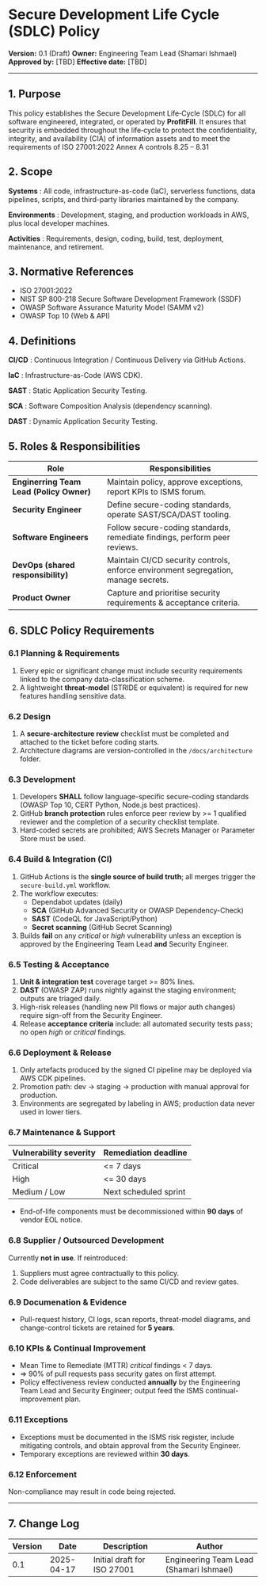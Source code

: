 # Secure Development Life Cycle (SDLC) Policy
**Version:** 0.1 (Draft) **Owner:** Engineering Team Lead (Shamari Ishmael) **Approved by:** [TBD] **Effective date:** [TBD]

---

## 1. Purpose
This policy establishes the Secure Development Life‑Cycle (SDLC) for all software engineered, integrated,
or operated by **ProfitFill**. It ensures that security is embedded throughout the life‑cycle to protect
the confidentiality, integrity, and availability (CIA) of information assets and to meet the requirements of
ISO 27001:2022 Annex A controls 8.25 – 8.31

## 2. Scope
**Systems**
: All code, infrastructure-as-code (IaC), serverless functions, data pipelines, scripts, and
third-party libraries maintained by the company.

**Environments**
: Development, staging, and production workloads in AWS, plus local developer machines.

**Activities**
: Requirements, design, coding, build, test, deployment, maintenance, and retirement.

## 3. Normative References
- ISO 27001:2022
- NIST SP 800-218 Secure Software Development Framework (SSDF)
- OWASP Software Assurance Maturity Model (SAMM v2)
- OWASP Top 10 (Web & API)

## 4. Definitions
**CI/CD**
: Continuous Integration / Continuous Delivery via GitHub Actions.

**IaC**
: Infrastructure-as-Code (AWS CDK).

**SAST**
: Static Application Security Testing.

**SCA**
: Software Composition Analysis (dependency scanning).

**DAST**
: Dynamic Application Security Testing.

## 5. Roles & Responsibilities
| Role                                     | Responsibilities                                                                   |
|------------------------------------------|------------------------------------------------------------------------------------|
| **Enginerring Team Lead (Policy Owner)** | Maintain policy, approve exceptions, report KPIs to ISMS forum.                    |
| **Security Engineer**                    | Define secure-coding standards, operate SAST/SCA/DAST tooling.                     |
| **Software Engineers**                   | Follow secure-coding standards, remediate findings, perform peer reviews.          |
| **DevOps (shared responsibility)**       | Maintain CI/CD security controls, enforce environment segregation, manage secrets. |
| **Product Owner**                        | Capture and prioritise security requirements & acceptance criteria.                |

## 6. SDLC Policy Requirements
### 6.1 Planning & Requirements
1. Every epic or significant change must include security requirements linked to the company data-classification scheme.
2. A lightweight **threat-model** (STRIDE or equivalent) is required for new features handling sensitive data.

### 6.2 Design
1. A **secure-architecture review** checklist must be completed and attached to the ticket before coding starts.
2. Architecture diagrams are version-controlled in the `/docs/architecture` folder.

### 6.3 Development
1. Developers **SHALL** follow language-specific secure-coding standards (OWASP Top 10, CERT Python, Node.js best practices).
2. GitHub **branch protection** rules enforce peer review by >= 1 qualified reviewer and the completion of a security checklist template.
3. Hard-coded secrets are prohibited; AWS Secrets Manager or Parameter Store must be used.

### 6.4 Build & Integration (CI)
1. GitHub Actions is the **single source of build truth**; all merges trigger the `secure-build.yml` workflow.
2. The workflow executes:
   - Dependabot updates (daily)
   - **SCA** (GitHub Advanced Security or OWASP Dependency-Check)
   - **SAST** (CodeQL for JavaScript/Python)
   - **Secret scanning** (GitHub Secret Scanning)
3. Builds **fail** on any *critical* or *high* vulnerability unless an exception is approved by the Engineering Team Lead **and** Security Engineer.

### 6.5 Testing & Acceptance
1. **Unit & integration test** coverage target >= 80% lines.
2. **DAST** (OWASP ZAP) runs nightly against the staging environment; outputs are triaged daily.
3. High-risk releases (handling new PII flows or major auth changes) require sign-off from the Security Engineer.
4. Release **acceptance criteria** include: all automated security tests pass; no open *high* or *critical* findings.

### 6.6 Deployment & Release
1. Only artefacts produced by the signed CI pipeline may be deployed via AWS CDK pipelines.
2. Promotion path: dev -> staging -> production with manual approval for production.
3. Environments are segregated by labeling in AWS; production data never used in lower tiers.

### 6.7 Maintenance & Support
| Vulnerability severity | Remediation deadline  |
| ---------------------- | --------------------- |
| Critical               | <= 7 days             |
| High                   | <= 30 days            |
| Medium / Low           | Next scheduled sprint |

- End-of-life components must be decommissioned within **90 days** of vendor EOL notice.

### 6.8 Supplier / Outsourced Development
Currently **not in use**. If reintroduced:
1. Suppliers must agree contractually to this policy.
2. Code deliverables are subject to the same CI/CD and review gates.

### 6.9 Documenation & Evidence
- Pull-request history, CI logs, scan reports, threat-model diagrams, and change-control tickets are retained for **5 years**.

### 6.10 KPIs & Continual Improvement
- Mean Time to Remediate (MTTR) *critical* findings < 7 days.
- => 90% of pull requests pass security gates on first attempt.
- Policy effectiveness review conducted **annually** by the Engineering Team Lead and Security Engineer; output feed the ISMS continual-improvement plan.

### 6.11 Exceptions
- Exceptions must be documented in the ISMS risk register, include mitigating controls, and obtain approval from the Security Engineer.
- Temporary exceptions are reviewed within **30 days**.

### 6.12 Enforcement
Non-compliance may result in code being rejected.

---

## 7. Change Log
| Version | Date       | Description                 | Author                                  |
| ------- | ---------- | --------------------------- | --------------------------------------- |
| 0.1     | 2025-04-17 | Initial draft for ISO 27001 | Engineering Team Lead (Shamari Ishmael) |

